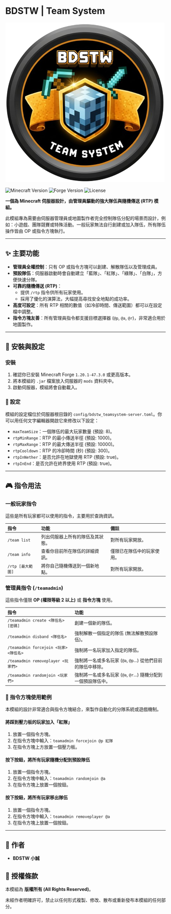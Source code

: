 # BDSTW | Team System

![模組 Logo](https://github.com/Stevebell-sp/BDSTW-TeamSystem/blob/main/src/main/resources/logo.png?raw=true)

![Minecraft Version](https://img.shields.io/badge/Minecraft-1.20.1-green?style=for-the-badge&logo=minecraft) ![Forge Version](https://img.shields.io/badge/Forge-47.3.0+-blue?style=for-the-badge&logo=forge) ![License](https://img.shields.io/badge/License-All%20Rights%20Reserved-red.svg?style=for-the-badge)

**一個為 Minecraft 伺服器設計，由管理員驅動的強大隊伍與隨機傳送 (RTP) 模組。**

此模組專為需要由伺服器管理員或地圖製作者完全控制隊伍分配的場景而設計，例如：小遊戲、團隊競賽或特殊活動。一般玩家無法自行創建或加入隊伍，所有隊伍操作皆由 OP 或指令方塊執行。

---

## ✨ 主要功能

- **管理員全權控制**：只有 OP 或指令方塊可以創建、解散隊伍以及管理成員。
- **預設隊伍**：伺服器啟動時會自動建立「藍隊」、「紅隊」、「綠隊」、「白隊」，方便快速分隊。
- **可靠的隨機傳送 (RTP)**：
  - 提供 `/rtp` 指令供所有玩家使用。
  - 採用了優化的演算法，大幅提高尋找安全地點的成功率。
- **高度可設定**：所有 RTP 相關的數值（如冷卻時間、傳送範圍）都可以在設定檔中調整。
- **指令方塊友善**：所有管理員指令都支援目標選擇器 (`@p`, `@a`, `@r`)，非常適合用於地圖製作。

---

## 🔨 安裝與設定

### 安裝

1. 確認你已安裝 Minecraft Forge `1.20.1-47.3.0` 或更高版本。
2. 將本模組的 `.jar` 檔案放入伺服器的 `mods` 資料夾中。
3. 啟動伺服器，模組將會自動載入。

### 🔧 設定

模組的設定檔位於伺服器根目錄的 `config/bdstw_teamsystem-server.toml`。你可以用任何文字編輯器開啟它來修改以下設定：

- `maxTeamSize`：一個隊伍的最大玩家數量 (預設: 8)。
- `rtpMinRange`：RTP 的最小傳送半徑 (預設: 1000)。
- `rtpMaxRange`：RTP 的最大傳送半徑 (預設: 10000)。
- `rtpCooldown`：RTP 的冷卻時間 (秒) (預設: 300)。
- `rtpInNether`：是否允許在地獄使用 RTP (預設: true)。
- `rtpInEnd`：是否允許在終界使用 RTP (預設: true)。

---

## 🎮 指令用法

### 一般玩家指令

這些是所有玩家都可以使用的指令，主要用於查詢資訊。

| 指令 | 功能 | 備註 |
| :--- | :--- | :--- |
| `/team list` | 列出伺服器上所有的隊伍及其狀態。 | 對所有玩家開放。 |
| `/team info` | 查看你目前所在隊伍的詳細資訊。 | 僅限已在隊伍中的玩家使用。 |
| `/rtp [最大範圍]` | 將你自己隨機傳送到一個新地點。 | 對所有玩家開放。 |

### 管理員指令 (`/teamadmin`)

這些指令僅限 **OP (權限等級 2 以上)** 或 **指令方塊** 使用。

| 指令 | 功能 |
| :--- | :--- |
| `/teamadmin create <隊伍名> [密碼]` | 創建一個新的隊伍。 |
| `/teamadmin disband <隊伍名>` | 強制解散一個指定的隊伍 (無法解散預設隊伍)。 |
| `/teamadmin forcejoin <玩家> <隊伍名>` | 強制將一名玩家加入指定的隊伍。 |
| `/teamadmin removeplayer <玩家們>` | 強制將一名或多名玩家 (`@a`, `@p`...) 從他們目前的隊伍中移除。 |
| `/teamadmin randomjoin <玩家們>` | 強制將一名或多名玩家 (`@a`, `@r`...) 隨機分配到一個預設隊伍中。 |

### 🧱 指令方塊使用範例

本模組的設計非常適合與指令方塊結合，來製作自動化的分隊系統或遊戲機制。

#### 將踩到壓力板的玩家加入「紅隊」
1. 放置一個指令方塊。
2. 在指令方塊中輸入：`teamadmin forcejoin @p 紅隊`
3. 在指令方塊上方放置一個壓力板。

#### 按下按鈕，將所有玩家隨機分配到預設隊伍
1. 放置一個指令方塊。
2. 在指令方塊中輸入：`teamadmin randomjoin @a`
3. 在指令方塊上放置一個按鈕。

#### 按下按鈕，將所有玩家移出隊伍
1. 放置一個指令方塊。
2. 在指令方塊中輸入：`teamadmin removeplayer @a`
3. 在指令方塊上放置一個按鈕。

---

## 👤 作者

- **BDSTW 小誠**

## 📜 授權條款

本模組為 **版權所有 (All Rights Reserved)**。

未經作者明確許可，禁止以任何形式複製、修改、散布或重新發布本模組的任何部分。
